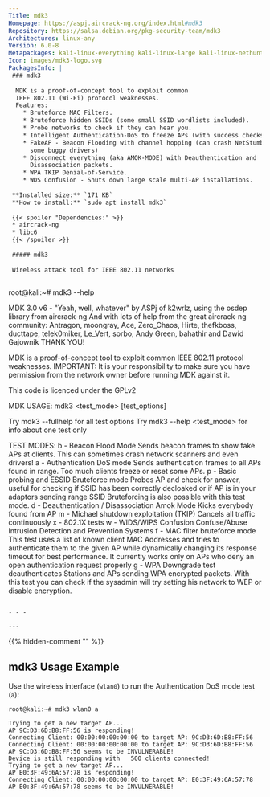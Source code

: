 ```yaml
---
Title: mdk3
Homepage: https://aspj.aircrack-ng.org/index.html#mdk3
Repository: https://salsa.debian.org/pkg-security-team/mdk3
Architectures: linux-any
Version: 6.0-8
Metapackages: kali-linux-everything kali-linux-large kali-linux-nethunter kali-tools-802-11 kali-tools-wireless 
Icon: images/mdk3-logo.svg
PackagesInfo: |
 ### mdk3
 
  MDK is a proof-of-concept tool to exploit common
  IEEE 802.11 (Wi-Fi) protocol weaknesses.
  Features:
    * Bruteforce MAC Filters.
    * Bruteforce hidden SSIDs (some small SSID wordlists included).
    * Probe networks to check if they can hear you.
    * Intelligent Authentication-DoS to freeze APs (with success checks).
    * FakeAP - Beacon Flooding with channel hopping (can crash NetStumbler and
      some buggy drivers)
    * Disconnect everything (aka AMOK-MODE) with Deauthentication and
      Disassociation packets.
    * WPA TKIP Denial-of-Service.
    * WDS Confusion - Shuts down large scale multi-AP installations.
 
 **Installed size:** `171 KB`  
 **How to install:** `sudo apt install mdk3`  
 
 {{< spoiler "Dependencies:" >}}
 * aircrack-ng
 * libc6 
 {{< /spoiler >}}
 
 ##### mdk3
 
 Wireless attack tool for IEEE 802.11 networks
 
 ```
 root@kali:~# mdk3 --help
 
 MDK 3.0 v6 - "Yeah, well, whatever"
 by ASPj of k2wrlz, using the osdep library from aircrack-ng
 And with lots of help from the great aircrack-ng community:
 Antragon, moongray, Ace, Zero_Chaos, Hirte, thefkboss, ducttape,
 telek0miker, Le_Vert, sorbo, Andy Green, bahathir and Dawid Gajownik
 THANK YOU!
 
 MDK is a proof-of-concept tool to exploit common IEEE 802.11 protocol weaknesses.
 IMPORTANT: It is your responsibility to make sure you have permission from the
 network owner before running MDK against it.
 
 This code is licenced under the GPLv2
 
 MDK USAGE:
 mdk3 <interface> <test_mode> [test_options]
 
 Try mdk3 --fullhelp for all test options
 Try mdk3 --help <test_mode> for info about one test only
 
 TEST MODES:
 b   - Beacon Flood Mode
       Sends beacon frames to show fake APs at clients.
       This can sometimes crash network scanners and even drivers!
 a   - Authentication DoS mode
       Sends authentication frames to all APs found in range.
       Too much clients freeze or reset some APs.
 p   - Basic probing and ESSID Bruteforce mode
       Probes AP and check for answer, useful for checking if SSID has
       been correctly decloaked or if AP is in your adaptors sending range
       SSID Bruteforcing is also possible with this test mode.
 d   - Deauthentication / Disassociation Amok Mode
       Kicks everybody found from AP
 m   - Michael shutdown exploitation (TKIP)
       Cancels all traffic continuously
 x   - 802.1X tests
 w   - WIDS/WIPS Confusion
       Confuse/Abuse Intrusion Detection and Prevention Systems
 f   - MAC filter bruteforce mode
       This test uses a list of known client MAC Addresses and tries to
       authenticate them to the given AP while dynamically changing
       its response timeout for best performance. It currently works only
       on APs who deny an open authentication request properly
 g   - WPA Downgrade test
       deauthenticates Stations and APs sending WPA encrypted packets.
       With this test you can check if the sysadmin will try setting his
       network to WEP or disable encryption.
 ```
 
 - - -
 
---
```

{{% hidden-comment "<!--Do not edit anything above this line-->" %}}

## mdk3 Usage Example

Use the wireless interface (`wlan0`) to run the Authentication DoS mode test (`a`):

```
root@kali:~# mdk3 wlan0 a

Trying to get a new target AP...
AP 9C:D3:6D:B8:FF:56 is responding!
Connecting Client: 00:00:00:00:00:00 to target AP: 9C:D3:6D:B8:FF:56
Connecting Client: 00:00:00:00:00:00 to target AP: 9C:D3:6D:B8:FF:56
AP 9C:D3:6D:B8:FF:56 seems to be INVULNERABLE!
Device is still responding with   500 clients connected!
Trying to get a new target AP...
AP E0:3F:49:6A:57:78 is responding!
Connecting Client: 00:00:00:00:00:00 to target AP: E0:3F:49:6A:57:78
AP E0:3F:49:6A:57:78 seems to be INVULNERABLE!
```
